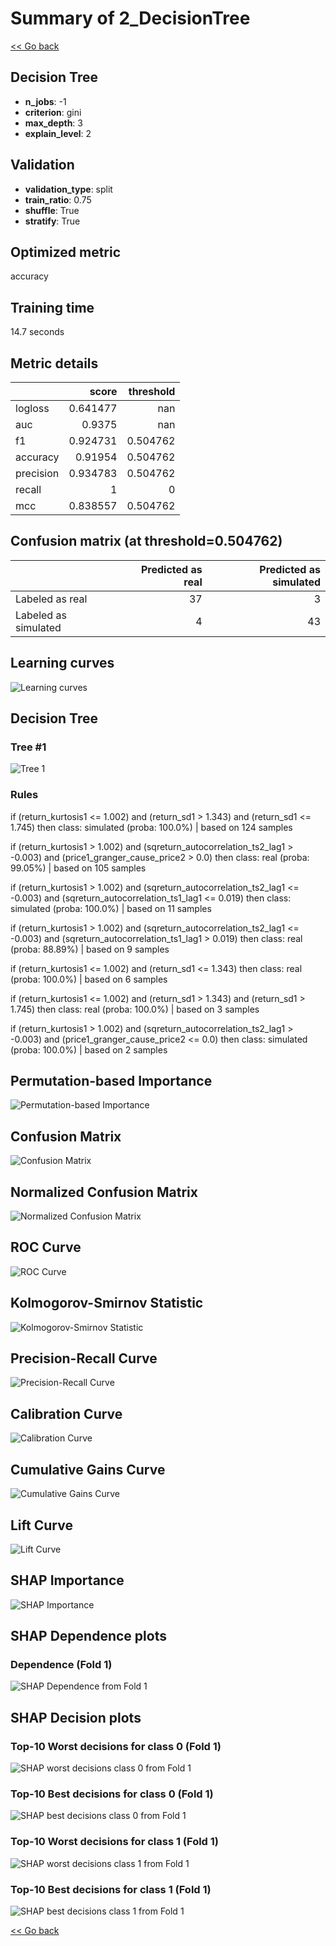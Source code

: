 # Summary of 2_DecisionTree

[<< Go back](../README.md)


## Decision Tree
- **n_jobs**: -1
- **criterion**: gini
- **max_depth**: 3
- **explain_level**: 2

## Validation
 - **validation_type**: split
 - **train_ratio**: 0.75
 - **shuffle**: True
 - **stratify**: True

## Optimized metric
accuracy

## Training time

14.7 seconds

## Metric details
|           |    score |   threshold |
|:----------|---------:|------------:|
| logloss   | 0.641477 |  nan        |
| auc       | 0.9375   |  nan        |
| f1        | 0.924731 |    0.504762 |
| accuracy  | 0.91954  |    0.504762 |
| precision | 0.934783 |    0.504762 |
| recall    | 1        |    0        |
| mcc       | 0.838557 |    0.504762 |


## Confusion matrix (at threshold=0.504762)
|                      |   Predicted as real |   Predicted as simulated |
|:---------------------|--------------------:|-------------------------:|
| Labeled as real      |                  37 |                        3 |
| Labeled as simulated |                   4 |                       43 |

## Learning curves
![Learning curves](learning_curves.png)

## Decision Tree 

### Tree #1
![Tree 1](learner_fold_0_tree.svg)

### Rules

if (return_kurtosis1 <= 1.002) and (return_sd1 > 1.343) and (return_sd1 <= 1.745) then class: simulated (proba: 100.0%) | based on 124 samples

if (return_kurtosis1 > 1.002) and (sqreturn_autocorrelation_ts2_lag1 > -0.003) and (price1_granger_cause_price2 > 0.0) then class: real (proba: 99.05%) | based on 105 samples

if (return_kurtosis1 > 1.002) and (sqreturn_autocorrelation_ts2_lag1 <= -0.003) and (sqreturn_autocorrelation_ts1_lag1 <= 0.019) then class: simulated (proba: 100.0%) | based on 11 samples

if (return_kurtosis1 > 1.002) and (sqreturn_autocorrelation_ts2_lag1 <= -0.003) and (sqreturn_autocorrelation_ts1_lag1 > 0.019) then class: real (proba: 88.89%) | based on 9 samples

if (return_kurtosis1 <= 1.002) and (return_sd1 <= 1.343) then class: real (proba: 100.0%) | based on 6 samples

if (return_kurtosis1 <= 1.002) and (return_sd1 > 1.343) and (return_sd1 > 1.745) then class: real (proba: 100.0%) | based on 3 samples

if (return_kurtosis1 > 1.002) and (sqreturn_autocorrelation_ts2_lag1 > -0.003) and (price1_granger_cause_price2 <= 0.0) then class: simulated (proba: 100.0%) | based on 2 samples





## Permutation-based Importance
![Permutation-based Importance](permutation_importance.png)
## Confusion Matrix

![Confusion Matrix](confusion_matrix.png)


## Normalized Confusion Matrix

![Normalized Confusion Matrix](confusion_matrix_normalized.png)


## ROC Curve

![ROC Curve](roc_curve.png)


## Kolmogorov-Smirnov Statistic

![Kolmogorov-Smirnov Statistic](ks_statistic.png)


## Precision-Recall Curve

![Precision-Recall Curve](precision_recall_curve.png)


## Calibration Curve

![Calibration Curve](calibration_curve_curve.png)


## Cumulative Gains Curve

![Cumulative Gains Curve](cumulative_gains_curve.png)


## Lift Curve

![Lift Curve](lift_curve.png)



## SHAP Importance
![SHAP Importance](shap_importance.png)

## SHAP Dependence plots

### Dependence (Fold 1)
![SHAP Dependence from Fold 1](learner_fold_0_shap_dependence.png)

## SHAP Decision plots

### Top-10 Worst decisions for class 0 (Fold 1)
![SHAP worst decisions class 0 from Fold 1](learner_fold_0_shap_class_0_worst_decisions.png)
### Top-10 Best decisions for class 0 (Fold 1)
![SHAP best decisions class 0 from Fold 1](learner_fold_0_shap_class_0_best_decisions.png)
### Top-10 Worst decisions for class 1 (Fold 1)
![SHAP worst decisions class 1 from Fold 1](learner_fold_0_shap_class_1_worst_decisions.png)
### Top-10 Best decisions for class 1 (Fold 1)
![SHAP best decisions class 1 from Fold 1](learner_fold_0_shap_class_1_best_decisions.png)

[<< Go back](../README.md)
